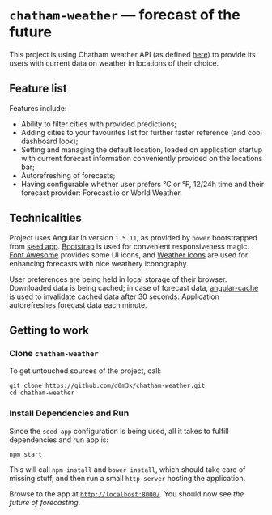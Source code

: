 # `chatham-weather` — forecast of the future

This project is using Chatham weather API (as defined [here][api]) to provide its users with current data on weather in locations of their choice.

## Feature list

Features include:
* Ability to filter cities with provided predictions;
* Adding cities to your favourites list for further faster reference (and cool dashboard look);
* Setting and managing the default location, loaded on application startup with current forecast information conveniently provided on the locations bar;
* Autorefreshing of forecasts;
* Having configurable whether user prefers °C or °F, 12/24h time and their forecast provider: Forecast.io or World Weather.

## Technicalities

Project uses Angular in version `1.5.11`, as provided by `bower` bootstrapped from [seed app][seed]. [Bootstrap][bootstrap] is used for convenient responsiveness magic. [Font Awesome][fa] provides some UI icons, and [Weather Icons][weather-icons] are used for enhancing forecasts with nice weathery iconography.

User preferences are being held in local storage of their browser. Downloaded data is being cached; in case of forecast data, [angular-cache] is used to invalidate cached data after 30 seconds. Application autorefreshes forecast data each minute.

## Getting to work

### Clone `chatham-weather`

To get untouched sources of the project, call:

```
git clone https://github.com/d0m3k/chatham-weather.git
cd chatham-weather
```

### Install Dependencies and Run

Since the `seed app` configuration is being used, all it takes to fulfill dependencies and run app is:

```
npm start
```
This will call `npm install` and `bower install`, which should take care of missing stuff, and then run a small `http-server` hosting the application.

Browse to the app at [`http://localhost:8000/`][localhost]. You should now see *the future of forecasting*.

[api]: https://github.com/Chatham/fe-test-task
[seed]: https://github.com/angular/angular-seed
[angularjs]: https://angularjs.org/
[angular-cache]: https://github.com/jmdobry/angular-cache
[bootstrap]: https://getbootstrap.com/
[fa]: http://fontawesome.io/
[weather-icons]: https://erikflowers.github.io/weather-icons/
[localhost]: http://localhost:8000/